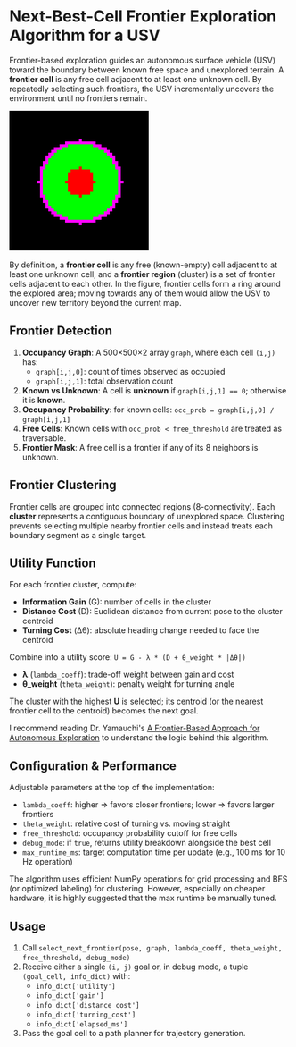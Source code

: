 # Next-Best-Cell Frontier Exploration Algorithm for a USV

Frontier-based exploration guides an autonomous surface vehicle (USV) toward the boundary between known free space and unexplored terrain. A **frontier cell** is any free cell adjacent to at least one unknown cell. By repeatedly selecting such frontiers, the USV incrementally uncovers the environment until no frontiers remain.

![Example occupancy grid](frontier.png)

By definition, a **frontier cell** is any free (known-empty) cell adjacent to at least one unknown cell, and a **frontier region** (cluster) is a set of frontier cells adjacent to each other. In the figure, frontier cells form a ring around the explored area; moving towards any of them would allow the USV to uncover new territory beyond the current map.

## Frontier Detection

1. **Occupancy Graph**: A 500×500×2 array `graph`, where each cell `(i,j)` has:
   - `graph[i,j,0]`: count of times observed as occupied
   - `graph[i,j,1]`: total observation count
2. **Known vs Unknown**: A cell is **unknown** if `graph[i,j,1] == 0`; otherwise it is **known**.
3. **Occupancy Probability**: for known cells: `occ_prob = graph[i,j,0] / graph[i,j,1]`
4. **Free Cells**: Known cells with `occ_prob < free_threshold` are treated as traversable.
5. **Frontier Mask**: A free cell is a frontier if any of its 8 neighbors is unknown.

## Frontier Clustering

Frontier cells are grouped into connected regions (8-connectivity). Each **cluster** represents a contiguous boundary of unexplored space. Clustering prevents selecting multiple nearby frontier cells and instead treats each boundary segment as a single target.

## Utility Function

For each frontier cluster, compute:

- **Information Gain** (G): number of cells in the cluster
- **Distance Cost** (D): Euclidean distance from current pose to the cluster centroid
- **Turning Cost** (Δθ): absolute heading change needed to face the centroid

Combine into a utility score: `U = G - λ * (D + θ_weight * |Δθ|)`

- **λ** (`lambda_coeff`): trade-off weight between gain and cost
- **θ_weight** (`theta_weight`): penalty weight for turning angle

The cluster with the highest **U** is selected; its centroid (or the nearest frontier cell to the centroid) becomes the next goal.

I recommend reading Dr. Yamauchi's [A Frontier-Based Approach for Autonomous Exploration](yamauchi_frontiers.pdf) to understand the logic behind this algorithm.

## Configuration & Performance

Adjustable parameters at the top of the implementation:

- `lambda_coeff`: higher ⇒ favors closer frontiers; lower ⇒ favors larger frontiers
- `theta_weight`: relative cost of turning vs. moving straight
- `free_threshold`: occupancy probability cutoff for free cells
- `debug_mode`: if `true`, returns utility breakdown alongside the best cell
- `max_runtime_ms`: target computation time per update (e.g., 100 ms for 10 Hz operation)

The algorithm uses efficient NumPy operations for grid processing and BFS (or optimized labeling) for clustering. However, especially on cheaper hardware, it is highly suggested that the max runtime be manually tuned.

## Usage

1. Call `select_next_frontier(pose, graph, lambda_coeff, theta_weight, free_threshold, debug_mode)`
2. Receive either a single `(i, j)` goal or, in debug mode, a tuple `(goal_cell, info_dict)` with:
   - `info_dict['utility']`
   - `info_dict['gain']`
   - `info_dict['distance_cost']`
   - `info_dict['turning_cost']`
   - `info_dict['elapsed_ms']`
3. Pass the goal cell to a path planner for trajectory generation.
